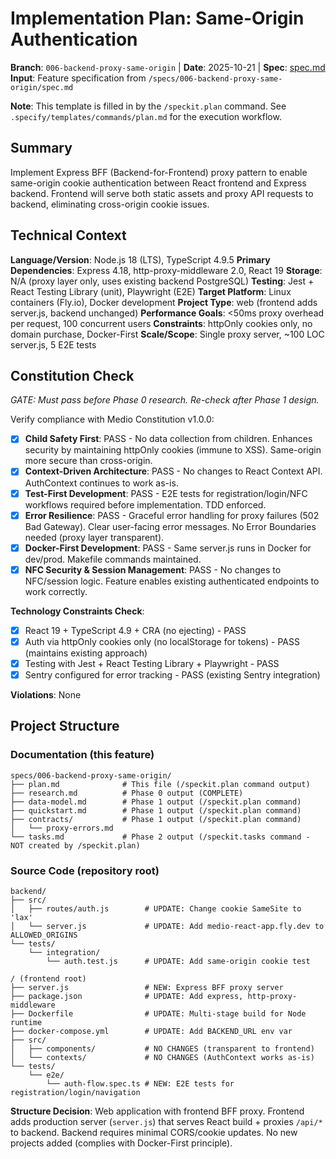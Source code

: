 # Implementation Plan: Same-Origin Authentication

**Branch**: `006-backend-proxy-same-origin` | **Date**: 2025-10-21 | **Spec**: [spec.md](./spec.md)
**Input**: Feature specification from `/specs/006-backend-proxy-same-origin/spec.md`

**Note**: This template is filled in by the `/speckit.plan` command. See `.specify/templates/commands/plan.md` for the execution workflow.

## Summary

Implement Express BFF (Backend-for-Frontend) proxy pattern to enable same-origin cookie authentication between React frontend and Express backend. Frontend will serve both static assets and proxy API requests to backend, eliminating cross-origin cookie issues.

## Technical Context

**Language/Version**: Node.js 18 (LTS), TypeScript 4.9.5
**Primary Dependencies**: Express 4.18, http-proxy-middleware 2.0, React 19
**Storage**: N/A (proxy layer only, uses existing backend PostgreSQL)
**Testing**: Jest + React Testing Library (unit), Playwright (E2E)
**Target Platform**: Linux containers (Fly.io), Docker development
**Project Type**: web (frontend adds server.js, backend unchanged)
**Performance Goals**: <50ms proxy overhead per request, 100 concurrent users
**Constraints**: httpOnly cookies only, no domain purchase, Docker-First
**Scale/Scope**: Single proxy server, ~100 LOC server.js, 5 E2E tests

## Constitution Check

*GATE: Must pass before Phase 0 research. Re-check after Phase 1 design.*

Verify compliance with Medio Constitution v1.0.0:

- [x] **Child Safety First**: PASS - No data collection from children. Enhances security by maintaining httpOnly cookies (immune to XSS). Same-origin more secure than cross-origin.
- [x] **Context-Driven Architecture**: PASS - No changes to React Context API. AuthContext continues to work as-is.
- [x] **Test-First Development**: PASS - E2E tests for registration/login/NFC workflows required before implementation. TDD enforced.
- [x] **Error Resilience**: PASS - Graceful error handling for proxy failures (502 Bad Gateway). Clear user-facing error messages. No Error Boundaries needed (proxy layer transparent).
- [x] **Docker-First Development**: PASS - Same server.js runs in Docker for dev/prod. Makefile commands maintained.
- [x] **NFC Security & Session Management**: PASS - No changes to NFC/session logic. Feature enables existing authenticated endpoints to work correctly.

**Technology Constraints Check**:
- [x] React 19 + TypeScript 4.9 + CRA (no ejecting) - PASS
- [x] Auth via httpOnly cookies only (no localStorage for tokens) - PASS (maintains existing approach)
- [x] Testing with Jest + React Testing Library + Playwright - PASS
- [x] Sentry configured for error tracking - PASS (existing Sentry integration)

**Violations**: None

## Project Structure

### Documentation (this feature)

```
specs/006-backend-proxy-same-origin/
├── plan.md              # This file (/speckit.plan command output)
├── research.md          # Phase 0 output (COMPLETE)
├── data-model.md        # Phase 1 output (/speckit.plan command)
├── quickstart.md        # Phase 1 output (/speckit.plan command)
├── contracts/           # Phase 1 output (/speckit.plan command)
│   └── proxy-errors.md
└── tasks.md             # Phase 2 output (/speckit.tasks command - NOT created by /speckit.plan)
```

### Source Code (repository root)

```
backend/
├── src/
│   ├── routes/auth.js        # UPDATE: Change cookie SameSite to 'lax'
│   └── server.js             # UPDATE: Add medio-react-app.fly.dev to ALLOWED_ORIGINS
└── tests/
    └── integration/
        └── auth.test.js      # UPDATE: Add same-origin cookie test

/ (frontend root)
├── server.js                 # NEW: Express BFF proxy server
├── package.json              # UPDATE: Add express, http-proxy-middleware
├── Dockerfile                # UPDATE: Multi-stage build for Node runtime
├── docker-compose.yml        # UPDATE: Add BACKEND_URL env var
├── src/
│   ├── components/           # NO CHANGES (transparent to frontend)
│   └── contexts/             # NO CHANGES (AuthContext works as-is)
└── tests/
    └── e2e/
        └── auth-flow.spec.ts # NEW: E2E tests for registration/login/navigation
```

**Structure Decision**: Web application with frontend BFF proxy. Frontend adds production server (`server.js`) that serves React build + proxies `/api/*` to backend. Backend requires minimal CORS/cookie updates. No new projects added (complies with Docker-First principle).

